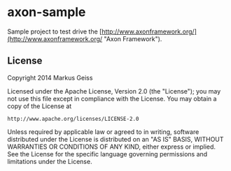# axon-sample
Sample project to test drive the [http://www.axonframework.org/](http://www.axonframework.org/ "Axon Framework").
## License
Copyright 2014 Markus Geiss

Licensed under the Apache License, Version 2.0 (the "License"); you may not use this file except in compliance with the License. You may obtain a copy of the License at

    http://www.apache.org/licenses/LICENSE-2.0

Unless required by applicable law or agreed to in writing, software distributed under the License is distributed on an "AS IS" BASIS, WITHOUT WARRANTIES OR CONDITIONS OF ANY KIND, either express or implied. See the License for the specific language governing permissions and limitations under the License.